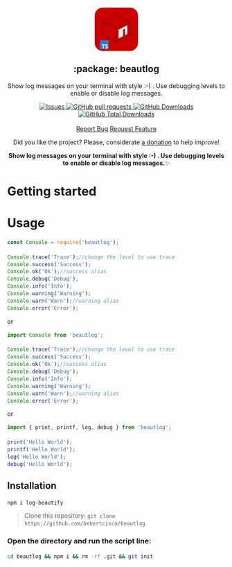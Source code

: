<p align="center">
 <img width="100px" src="https://raw.githubusercontent.com/hebertcisco/beautlog/main/.github/images/favicon512x512-npm.png" align="center" alt=":package: beautlog" />
 <h2 align="center">:package: beautlog</h2>
 <p align="center">Show log messages on your terminal with style :-) . Use debugging levels to enable or disable log messages.</p>
</p>

  <p align="center">
    <a href="https://github.com/hebertcisco/beautlog/issues">
      <img alt="Issues" src="https://img.shields.io/github/issues/hebertcisco/beautlog?style=flat&color=336791" />
    </a>
    <a href="https://github.com/hebertcisco/beautlog/pulls">
      <img alt="GitHub pull requests" src="https://img.shields.io/github/issues-pr/hebertcisco/beautlog?style=flat&color=336791" />
    </a>
     <a href="https://github.com/hebertcisco/beautlog">
      <img alt="GitHub Downloads" src="https://img.shields.io/npm/dw/beautlog?style=flat&color=336791" />
    </a>
    <a href="https://github.com/hebertcisco/beautlog">
      <img alt="GitHub Total Downloads" src="https://img.shields.io/npm/dt/beautlog?color=336791&label=Total%20downloads" />
    </a>
    <br />
    <br />
  <a href="https://github.com/hebertcisco/beautlog/issues/new/choose">Report Bug</a>
  <a href="https://github.com/hebertcisco/beautlog/issues/new/choose">Request Feature</a>
  </p>

<p align="center">Did you like the project? Please, considerate <a href="https://www.buymeacoffee.com/hebertcisco">a donation</a> to help improve!</p>

<p align="center"><strong>Show log messages on your terminal with style :-) . Use debugging levels to enable or disable log messages.</strong>✨</p>


# Getting started

# Usage
```js
const Console = require('beautlog');

Console.trace('Trace');//change the level to use trace
Console.success('Success');
Console.ok('Ok');//success alias
Console.debug('Debug');
Console.info('Info');
Console.warning('Warning');
Console.warn('Warn');//warning alias
Console.error('Error');
```
or
```ts
import Console from 'beautlog';

Console.trace('Trace');//change the level to use trace
Console.success('Success');
Console.ok('Ok');//success alias
Console.debug('Debug');
Console.info('Info');
Console.warning('Warning');
Console.warn('Warn');//warning alias
Console.error('Error');
```
or
```ts
import { print, printf, log, debug } from 'beautlog';

print('Hello World');
printf('Hello World');
log('Hello World');
debug('Hello World');
```
## Installation

```bash
npm i log-beautify
```

> Clone this repository: `git clone https://github.com/hebertcisco/beautlog`

### Open the directory and run the script line:

```bash
cd beautlog && npm i && rm -rf .git && git init
```
